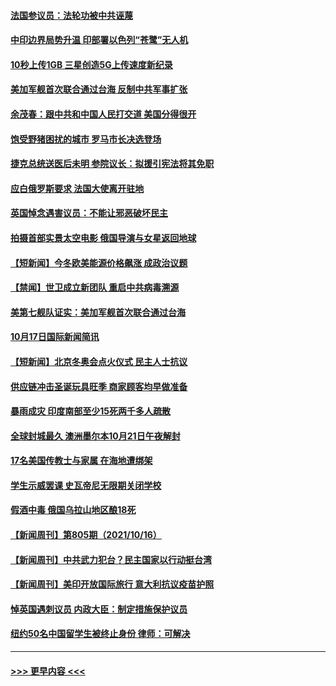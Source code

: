#### [法国参议员：法轮功被中共诬蔑](../pages/prog202/a103246004.md?t=10182351) 
#### [中印边界局势升温 印部署以色列“苍鹭”无人机](../pages/prog202/a103245905.md?t=10182351) 
#### [10秒上传1GB 三星创造5G上传速度新纪录](../pages/prog202/a103245894.md?t=10182351) 
#### [美加军舰首次联合通过台海 反制中共军事扩张](../pages/prog202/a103245819.md?t=10182351) 
#### [余茂春：跟中共和中国人民打交道 美国分得很开](../pages/prog202/a103245722.md?t=10182351) 
#### [饱受野猪困扰的城市 罗马市长决选登场](../pages/prog202/a103245686.md?t=10182351) 
#### [捷克总统送医后未明 参院议长：拟援引宪法将其免职](../pages/prog202/a103245672.md?t=10182351) 
#### [应白俄罗斯要求 法国大使离开驻地](../pages/prog202/a103245652.md?t=10182351) 
#### [英国悼念遇害议员：不能让邪恶破坏民主](../pages/prog202/a103245533.md?t=10182351) 
#### [拍摄首部实景太空电影 俄国导演与女星返回地球](../pages/prog202/a103245521.md?t=10182351) 
#### [【短新闻】今冬欧美能源价格飙涨 成政治议题](../pages/prog202/a103245345.md?t=10182351) 
#### [【禁闻】世卫成立新团队 重启中共病毒溯源](../pages/prog202/a103245328.md?t=10182351) 
#### [美第七舰队证实：美加军舰首次联合通过台海](../pages/prog202/a103245353.md?t=10182351) 
#### [10月17日国际新闻简讯](../pages/prog202/a103245370.md?t=10182351) 
#### [【短新闻】北京冬奥会点火仪式 民主人士抗议](../pages/prog202/a103245347.md?t=10182351) 
#### [供应链冲击圣诞玩具旺季 商家顾客均早做准备](../pages/prog202/a103245336.md?t=10182351) 
#### [暴雨成灾 印度南部至少15死两千多人疏散](../pages/prog202/a103245308.md?t=10182351) 
#### [全球封城最久 澳洲墨尔本10月21日午夜解封](../pages/prog202/a103245290.md?t=10182351) 
#### [17名美国传教士与家属 在海地遭绑架](../pages/prog202/a103245243.md?t=10182351) 
#### [学生示威罢课 史瓦帝尼无限期关闭学校](../pages/prog202/a103245238.md?t=10182351) 
#### [假酒中毒 俄国乌拉山地区酿18死](../pages/prog202/a103245175.md?t=10182351) 
#### [【新闻周刊】第805期（2021/10/16）](../pages/prog202/a103245100.md?t=10182351) 
#### [【新闻周刊】中共武力犯台？民主国家以行动挺台湾](../pages/prog202/a103245083.md?t=10182351) 
#### [【新闻周刊】美印开放国际旅行 意大利抗议疫苗护照](../pages/prog202/a103245067.md?t=10182351) 
#### [悼英国遇刺议员 内政大臣：制定措施保护议员](../pages/prog202/a103245015.md?t=10182351) 
#### [纽约50名中国留学生被终止身份 律师：可解决](../pages/prog202/a103244952.md?t=10182351) 

----
#### [ >>> 更早内容 <<< ](../indexes/prog202-earlier.md)
